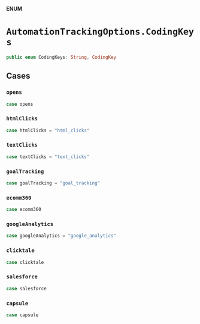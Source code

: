 **ENUM**

# `AutomationTrackingOptions.CodingKeys`

```swift
public enum CodingKeys: String, CodingKey
```

## Cases
### `opens`

```swift
case opens
```

### `htmlClicks`

```swift
case htmlClicks = "html_clicks"
```

### `textClicks`

```swift
case textClicks = "text_clicks"
```

### `goalTracking`

```swift
case goalTracking = "goal_tracking"
```

### `ecomm360`

```swift
case ecomm360
```

### `googleAnalytics`

```swift
case googleAnalytics = "google_analytics"
```

### `clicktale`

```swift
case clicktale
```

### `salesforce`

```swift
case salesforce
```

### `capsule`

```swift
case capsule
```
